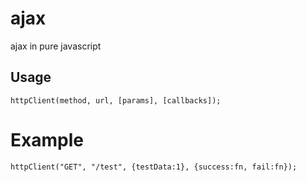# ajax
ajax in pure javascript
## Usage
`httpClient(method, url, [params], [callbacks]);`
# Example
`httpClient("GET", "/test", {testData:1}, {success:fn, fail:fn});`
